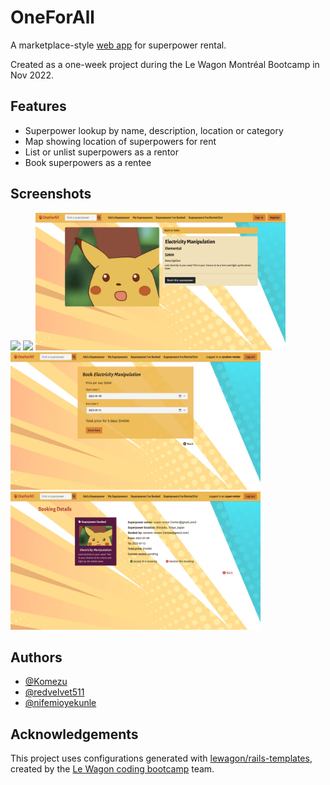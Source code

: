 # OneForAll

A marketplace-style [web app](https://oneforall.herokuapp.com/) for superpower rental.

Created as a one-week project during the Le Wagon Montréal Bootcamp in Nov 2022.

## Features

- Superpower lookup by name, description, location or category
- Map showing location of superpowers for rent
- List or unlist superpowers as a rentor
- Book superpowers as a rentee

## Screenshots

<img src="app/assets/images/ss1.png" width="400">
<img src="app/assets/images/ss2.png" width="400">
<img src="app/assets/images/ss3.png" width="400">
<img src="app/assets/images/ss4.png" width="400">
<img src="app/assets/images/ss5.png" width="400">

## Authors

- [@Komezu](https://www.github.com/Komezu)
- [@redvelvet511](https://github.com/redvelvet511)
- [@nifemioyekunle](https://github.com/nifemioyekunle)

## Acknowledgements

This project uses configurations generated with [lewagon/rails-templates](https://github.com/lewagon/rails-templates), created by the [Le Wagon coding bootcamp](https://www.lewagon.com/) team.
